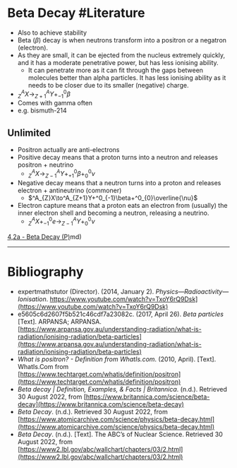 # Beta Decay #Literature 
- Also to achieve stability
- Beta ($\beta$) decay is when neutrons transform into a positron or a negatron (electron).
- As they are small, it can be ejected from the nucleus extremely quickly, and it has a moderate penetrative power, but has less ionising ability.
	- It can penetrate more as it can fit through the gaps between molecules better than alpha particles. It has less ionising ability as it needs to be closer due to its smaller (negative) charge.
- $^A_{Z}X\to^A_{Z+1}Y+^0_{-1}\beta$
- Comes with gamma often
- e.g. bismuth-214
## Unlimited
- Positron actually are anti-electrons
- Positive decay means that a proton turns into a neutron and releases positron + neutrino
	- $^A_{Z}X\to^A_{Z-1}Y+^0_{+1}\beta+^0_{0}\nu$
- Negative decay means that a neutron turns into a proton and releases electron + antineutrino (commoner)
	- $^A_{Z}X\to^A_{Z+1}Y+^0_{-1}\beta+^0_{0}\overline{\nu}$
- Electron capture means that a proton eats an electron from (usually) the inner electron shell and becoming a neutron, releasing a neutrino.
	- $^A_{Z}X+^0_{-1}e\to^A_{Z-1}Y+^0_{0}\nu$

[4,2a - Beta Decay (P)](4,2a%20-%20Beta%20Decay%20(P).md)md)

---
# Bibliography
- expertmathstutor (Director). (2014, January 2). _Physics—Radioactivity—Ionisation_. https://www.youtube.com/watch?v=TxoY6rQ9Dsk](https://www.youtube.com/watch?v=TxoY6rQ9Dsk)
- e5605c6d2607f5b521c46cdf7a23082c. (2017, April 26). _Beta particles_ [Text]. ARPANSA; ARPANSA. [https://www.arpansa.gov.au/understanding-radiation/what-is-radiation/ionising-radiation/beta-particles](https://www.arpansa.gov.au/understanding-radiation/what-is-radiation/ionising-radiation/beta-particles)
- _What is positron? - Definition from WhatIs.com_. (2010, April). [Text]. WhatIs.Com from [https://www.techtarget.com/whatis/definition/positron](https://www.techtarget.com/whatis/definition/positron)
- _Beta decay | Definition, Examples, & Facts | Britannica_. (n.d.). Retrieved 30 August 2022, from [https://www.britannica.com/science/beta-decay](https://www.britannica.com/science/beta-decay)
- _Beta Decay_. (n.d.). Retrieved 30 August 2022, from [https://www.atomicarchive.com/science/physics/beta-decay.html](https://www.atomicarchive.com/science/physics/beta-decay.html)
- _Beta Decay_. (n.d.). [Text]. The ABC’s of Nuclear Science. Retrieved 30 August 2022, from [https://www2.lbl.gov/abc/wallchart/chapters/03/2.html](https://www2.lbl.gov/abc/wallchart/chapters/03/2.html)